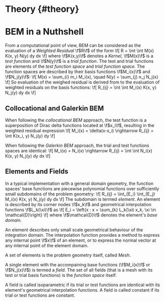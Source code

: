 Theory {#theory}
======

BEM in a Nuthshell
==================

From a computational point of view, BEM can be considered as the evaluation of a _Weighted Residual_ \f$R\f$ of the form
\f[ R = \int \int M(x) K(x, y) N(y) dy dx \f]
where \f$K(x,y)\f$ denotes a _Kernel_, \f$M(x)\f$ is a _test function_ and \f$N(y)\f$  is a _trial function_.
The test and trial functions are elements of the _test function space_ and _trial function space_. The function spaces are described by their basis functions \f$M_i(x)\f$ and \f$N_j(y)\f$:
\f[ M(x) = \sum_{i} m_i M_i(x), \quad N(y) = \sum_{j} n_j N_j(x) \f]
So evaluation of the weighed residual is derived from to the evaluation of weighted residuals on the basis functions:
\f[ R_{ij} = \int \int M_i(x) K(x, y) N_j(y) dy dx \f]


Collocational and Galerkin BEM
------------------------------

When following the _collocational BEM_ approach, the test function is a superposition of Dirac delta functions located at \f$x_i\f$, resulting in the weighted residual expression
\f[ M_i(x) = \delta(x-x_i) \rightarrow R_{ij} = \int K(x_i, y) N_j(y) dy \f]

When following the _Galerkin BEM_ approach, the trial and test functions spaces are identical:
\f[ M_i(x) = N_i(x) \rightarrow R_{ij} = \int \int N_i(x) K(x, y) N_j(y) dy dx \f]


Elements and Fields
-------------------

In a typical implementation with a general domain geometry, the function spaces' base functions are piecewise polynomial functions over sufficiently small subdomains of the problem geometry:
\f[ R_{ij} = \int_{E_i} \int_{E_j} M_i(x) K(x, y) N_j(y) dy dx \f]
The subdomain is termed _element_. An element is described by its corner nodes \f$x_k\f$ and geometrical interpolation functions \f$L_k(\xi)\f$ as
\f[ E_i = \left\{x : x = \sum_{k} L_k(\xi) x_k, \xi \in \mathcal{D}\right\} \f]
where \f$\mathcal{D}\f$ denotes the element's _base domain_.

An element describes only small scale geometrical behaviour of the integration domain. The interpolation function provides a method to express any internal point \f$x\f$ of an element, or to express the normal vector at any internal point of the element domain.

A set of elements is the problem geometry itself, called _Mesh_.

A single element with the accompaining base functions (\f$M_i(x)\f$ or \f$N_j(x)\f$) is termed a _field_. The set of all fields (that is a mesh with its test or trial basis functions) is the _function space_ itself.

A field is called isoparametric if its trial or test functions are identical with its element's geometrical interpolation functions. A field is called constant if its trial or test functions are constant.

